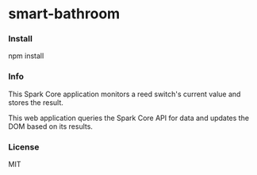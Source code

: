 smart-bathroom
==============

### Install
npm install

### Info
This Spark Core application monitors a reed switch's current value and stores the result.

This web application queries the Spark Core API for data and updates the DOM based on its results.

### License

MIT
